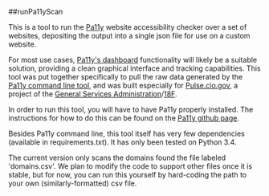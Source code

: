 ##runPa11yScan

This is a tool to run the [Pa11y](http://pa11y.org/) website accessibility checker over a set of websites, depositing the output into a single json file for use on a custom website. 

For most use cases, [Pa11y's dashboard](https://github.com/springernature/pa11y-dashboard) functionality will likely be a suitable solution, providing a clean graphical interface and tracking capabilities. This tool was put together specifically to pull the raw data generated by the [Pa11y command line tool](https://github.com/springernature/pa11y), and was built especially for [Pulse.cio.gov](https://pulse.cio.gov), a project of the [General Services Administration](https://gsa.gov)/[18F](https://18f.gsa.gov). 

In order to run this tool, you will have to have Pa11y properly installed. The instructions for how to do this can be found on the [Pa11y github page](https://github.com/springernature/pa11y). 

Besides Pa11y command line, this tool itself has very few dependencies (available in requirements.txt). It has only been tested on Python 3.4. 

The current version only scans the domains found the file labeled 'domains.csv'. We plan to modify the code to support other files once it is stable, but for now, you can run this yourself by hard-coding the path to your own (similarly-formatted) csv file. 
